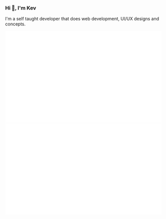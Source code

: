 ### Hi 👋, I'm Kev

I'm a self taught developer that does web development, UI/UX designs and concepts.

![](https://raw.githubusercontent.com/kevstahjrxd/github-stats/master/generated/overview.svg#gh-dark-mode-only)
![](https://raw.githubusercontent.com/kevstahjrxd/github-stats/master/generated/languages.svg#gh-dark-mode-only)
